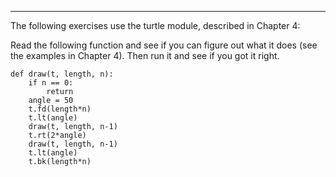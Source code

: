 -------------

The following exercises use the <span>turtle</span> module, described in Chapter 4:

Read the following function and see if you can figure out what it does (see the examples in Chapter 4). Then run it and see if you got it right.

    def draw(t, length, n):
        if n == 0:
            return
        angle = 50
        t.fd(length*n)
        t.lt(angle)
        draw(t, length, n-1)
        t.rt(2*angle)
        draw(t, length, n-1)
        t.lt(angle)
        t.bk(length*n)
